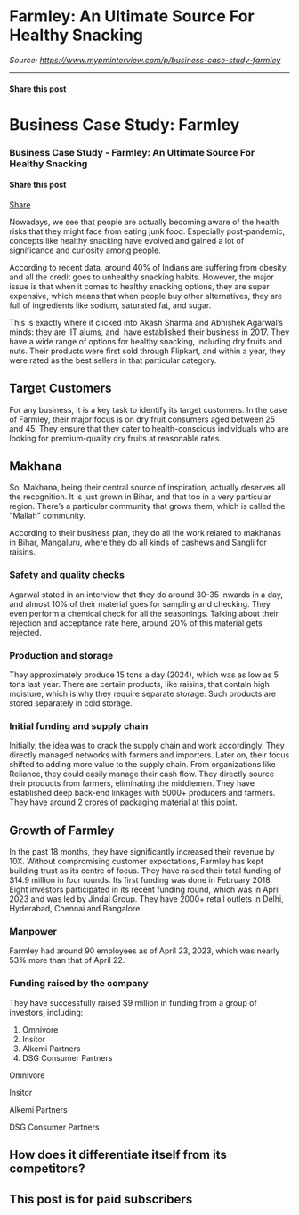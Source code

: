 # Farmley: An Ultimate Source For Healthy Snacking

*Source: https://www.mypminterview.com/p/business-case-study-farmley*

---

#### Share this post

# Business Case Study: Farmley

### Business Case Study - Farmley: An Ultimate Source For Healthy Snacking

#### Share this post

[Share](https://www.mypminterview.com/p/business-case-study-farmley?utm_source=substack&utm_medium=email&utm_content=share&action=share)



Nowadays, we see that people are actually becoming aware of the health risks that they might face from eating junk food. Especially post-pandemic, concepts like healthy snacking have evolved and gained a lot of significance and curiosity among people.

According to recent data, around 40% of Indians are suffering from obesity, and all the credit goes to unhealthy snacking habits. However, the major issue is that when it comes to healthy snacking options, they are super expensive, which means that when people buy other alternatives, they are full of ingredients like sodium, saturated fat, and sugar.

This is exactly where it clicked into Akash Sharma and Abhishek Agarwal’s minds: they are IIT alums, and  have established their business in 2017. They have a wide range of options for healthy snacking, including dry fruits and nuts. Their products were first sold through Flipkart, and within a year, they were rated as the best sellers in that particular category.

## Target Customers

For any business, it is a key task to identify its target customers. In the case of Farmley, their major focus is on dry fruit consumers aged between 25 and 45. They ensure that they cater to health-conscious individuals who are looking for premium-quality dry fruits at reasonable rates.



## Makhana

So, Makhana, being their central source of inspiration, actually deserves all the recognition. It is just grown in Bihar, and that too in a very particular region. There’s a particular community that grows them, which is called the "Mallah” community.

According to their business plan, they do all the work related to makhanas in Bihar, Mangaluru, where they do all kinds of cashews and Sangli for raisins.

### Safety and quality checks

Agarwal stated in an interview that they do around 30-35 inwards in a day, and almost 10% of their material goes for sampling and checking. They even perform a chemical check for all the seasonings. Talking about their rejection and acceptance rate here, around 20% of this material gets rejected.

### Production and storage

They approximately produce 15 tons a day (2024), which was as low as 5 tons last year. There are certain products, like raisins, that contain high moisture, which is why they require separate storage. Such products are stored separately in cold storage.

### Initial funding and supply chain

Initially, the idea was to crack the supply chain and work accordingly. They directly managed networks with farmers and importers. Later on, their focus shifted to adding more value to the supply chain. From organizations like Reliance, they could easily manage their cash flow. They directly source their products from farmers, eliminating the middlemen. They have established deep back-end linkages with 5000+ producers and farmers. They have around 2 crores of packaging material at this point.



## Growth of Farmley

In the past 18 months, they have significantly increased their revenue by 10X. Without compromising customer expectations, Farmley has kept building trust as its centre of focus. They have raised their total funding of $14.9 million in four rounds. Its first funding was done in February 2018. Eight investors participated in its recent funding round, which was in April 2023 and was led by Jindal Group. They have 2000+ retail outlets in Delhi, Hyderabad, Chennai and Bangalore.

### Manpower

Farmley had around 90 employees as of April 23, 2023, which was nearly 53% more than that of April 22.

### Funding raised by the company

They have successfully raised $9 million in funding from a group of investors, including:

1. Omnivore
2. Insitor
3. Alkemi Partners
4. DSG Consumer Partners

Omnivore

Insitor

Alkemi Partners

DSG Consumer Partners



## How does it differentiate itself from its competitors?

## This post is for paid subscribers

